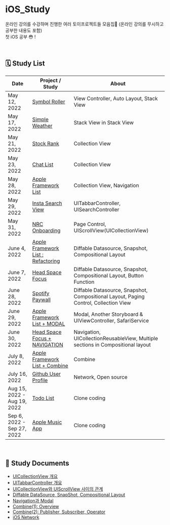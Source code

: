 # iOS_Study
온라인 강의를 수강하며 진행한 여러 토이프로젝트들 모음집📱 (온라인 강의를 무시하고 공부한 내용도 포함)  
첫 iOS 공부 😳 !

<br />

## 🗓 Study List
| Date  | Project / Study | About |
| --- | --- | --- |
| May 12, 2022 | [Symbol Roller](https://yexjinitlog.tistory.com/93) | View Controller, Auto Layout, Stack View |
| May 17, 2022 | [Simple Weather](https://yexjinitlog.tistory.com/94) | Stack View in Stack View |
| May 21, 2022 | [Stock Rank](https://yexjinitlog.tistory.com/96) | Collection View |
| May 23, 2022 | [Chat List](https://yexjinitlog.tistory.com/97) | Collection View |
| May 28, 2022 | [Apple Framework List](https://yexjinitlog.tistory.com/97) | Collection View, Navigation |
| May 29, 2022 | [Insta Search View](https://yexjinitlog.tistory.com/102) | UITabbarController, UISearchController |
| May 31, 2022 | [NRC Onboarding](https://yexjinitlog.tistory.com/107) | Page Control, UIScrollView(UICollectionView) |
| June 4, 2022 | [Apple Framework List : Refactoring](https://yexjinitlog.tistory.com/109) | Diffable Datasource, Snapshot, Compositional Layout |
| June 7, 2022 | [Head Space Focus](https://yexjinitlog.tistory.com/111?category=1022295) | Diffable Datasource, Snapshot, Compositional Layout, Button Function |
| June 28, 2022 | [Spotify Paywall](https://yexjinitlog.tistory.com/113) | Diffable Datasource, Snapshot, Compositional Layout, Paging Control, Collection View |
| June 29, 2022 | [Apple Framework List + MODAL](https://yexjinitlog.tistory.com/115) | Modal, Another Storyboard & UIViewController, SafariService |
| June 30, 2022 | [Head Space Focus + NAVIGATION](https://yexjinitlog.tistory.com/116) | Navigation, UICollectionReusableView, Multiple sections in Compositional layout |
| July 8, 2022 | [Apple Framework List + Combine](https://yexjinitlog.tistory.com/119) | Combine |
| July 16, 2022 | [Github User Profile](https://yexjinitlog.tistory.com/122?category=1022295) | Network, Open source |
| Aug 15, 2022 - Aug 19, 2022 | [Todo List](https://yexjinitlog.tistory.com/135) | Clone coding |
| Sep 6, 2022 - Sep 27, 2022 | [Apple Music App](https://yexjinitlog.tistory.com/157) | Clone coding |

<br />

## 📝 Study Documents
- [UICollectionView 개요](https://yexjinitlog.tistory.com/95?category=1012361)
- [UITabbarController 개요](https://yexjinitlog.tistory.com/100?category=1012361)
- [UICollectionView와 UIScrollView 사이의 관계](https://yexjinitlog.tistory.com/106?category=1012361)
- [Diffable DataSource, SnapShot, Compositional Layout](https://yexjinitlog.tistory.com/108?category=1012361)
- [Navigation과 Modal](https://yexjinitlog.tistory.com/114?category=1012361)
- [Combine(1): Overview](https://yexjinitlog.tistory.com/117?category=1012361)
- [Combine(2): Publisher, Subscriber, Operator](https://yexjinitlog.tistory.com/118?category=1012361)
- [iOS Network](https://yexjinitlog.tistory.com/121)
